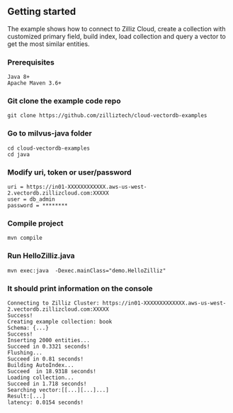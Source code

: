 ## Getting started
The example shows how to connect to Zilliz Cloud, create a collection with customized primary field, build
index, load collection and query a vector to get the most similar entities.
### Prerequisites

    Java 8+
    Apache Maven 3.6+

### Git clone the example code repo
    git clone https://github.com/zilliztech/cloud-vectordb-examples

### Go to milvus-java folder
    cd cloud-vectordb-examples
    cd java

### Modify uri, token or user/password
    uri = https://in01-XXXXXXXXXXXX.aws-us-west-2.vectordb.zillizcloud.com:XXXXX
    user = db_admin
    password = ********   

### Compile project
    mvn compile

### Run HelloZilliz.java
    mvn exec:java  -Dexec.mainClass="demo.HelloZilliz"

### It should print information on the console
    Connecting to Zilliz Cluster: https://in01-XXXXXXXXXXXXX.aws-us-west-2.vectordb.zillizcloud.com:XXXXX
    Success!
    Creating example collection: book
    Schema: {...}
    Success!
    Inserting 2000 entities... 
    Succeed in 0.3321 seconds!
    Flushing...
    Succeed in 0.81 seconds!
    Building AutoIndex...
    Succeed  in 18.9318 seconds!
    Loading collection...
    Succeed in 1.718 seconds!
    Searching vector:[[...][...]...]
    Result:[...]
    latency: 0.0154 seconds!
  
